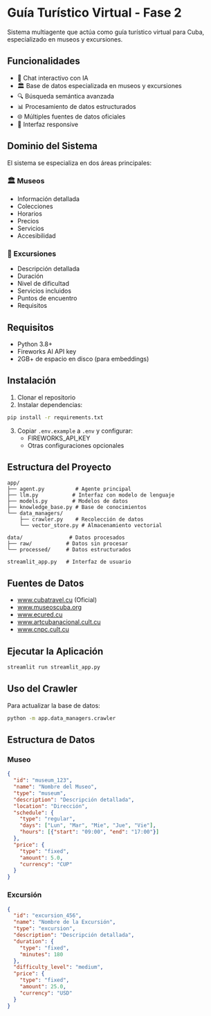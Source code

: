 # Guía Turístico Virtual - Fase 2

Sistema multiagente que actúa como guía turístico virtual para Cuba, especializado en museos y excursiones.

## Funcionalidades

- 💬 Chat interactivo con IA
- 🏛️ Base de datos especializada en museos y excursiones
- 🔍 Búsqueda semántica avanzada
- 📊 Procesamiento de datos estructurados
- 🌐 Múltiples fuentes de datos oficiales
- 📱 Interfaz responsive

## Dominio del Sistema

El sistema se especializa en dos áreas principales:

### 🏛️ Museos
- Información detallada
- Colecciones
- Horarios
- Precios
- Servicios
- Accesibilidad

### 🚶 Excursiones
- Descripción detallada
- Duración
- Nivel de dificultad
- Servicios incluidos
- Puntos de encuentro
- Requisitos

## Requisitos

- Python 3.8+
- Fireworks AI API key
- 2GB+ de espacio en disco (para embeddings)

## Instalación

1. Clonar el repositorio
2. Instalar dependencias:
```bash
pip install -r requirements.txt
```
3. Copiar `.env.example` a `.env` y configurar:
   - FIREWORKS_API_KEY
   - Otras configuraciones opcionales

## Estructura del Proyecto

```
app/
├── agent.py          # Agente principal
├── llm.py           # Interfaz con modelo de lenguaje
├── models.py        # Modelos de datos
├── knowledge_base.py # Base de conocimientos
└── data_managers/
    ├── crawler.py    # Recolección de datos
    └── vector_store.py # Almacenamiento vectorial

data/               # Datos procesados
├── raw/           # Datos sin procesar
└── processed/     # Datos estructurados

streamlit_app.py   # Interfaz de usuario
```

## Fuentes de Datos

- www.cubatravel.cu (Oficial)
- www.museoscuba.org
- www.ecured.cu
- www.artcubanacional.cult.cu
- www.cnpc.cult.cu

## Ejecutar la Aplicación

```bash
streamlit run streamlit_app.py
```

## Uso del Crawler

Para actualizar la base de datos:

```bash
python -m app.data_managers.crawler
```

## Estructura de Datos

### Museo
```json
{
  "id": "museum_123",
  "name": "Nombre del Museo",
  "type": "museum",
  "description": "Descripción detallada",
  "location": "Dirección",
  "schedule": {
    "type": "regular",
    "days": ["Lun", "Mar", "Mie", "Jue", "Vie"],
    "hours": [{"start": "09:00", "end": "17:00"}]
  },
  "price": {
    "type": "fixed",
    "amount": 5.0,
    "currency": "CUP"
  }
}
```

### Excursión
```json
{
  "id": "excursion_456",
  "name": "Nombre de la Excursión",
  "type": "excursion",
  "description": "Descripción detallada",
  "duration": {
    "type": "fixed",
    "minutes": 180
  },
  "difficulty_level": "medium",
  "price": {
    "type": "fixed",
    "amount": 25.0,
    "currency": "USD"
  }
}
```
